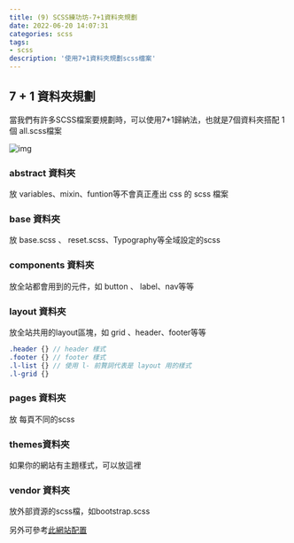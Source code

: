 ```yaml
---
title: (9) SCSS練功坊-7+1資料夾規劃
date: 2022-06-20 14:07:31
categories: scss
tags: 
- scss
description: '使用7+1資料夾規劃scss檔案'
---
```


## 7 + 1 資料夾規劃

當我們有許多SCSS檔案要規劃時，可以使用7+1歸納法，也就是7個資料夾搭配 1個 all.scss檔案

![img](https://miro.medium.com/max/1128/1*jmb4MvIeinaRy7etvwvhZw.png)

### abstract 資料夾
放 variables、mixin、funtion等不會真正產出 css 的 scss 檔案

### base 資料夾
放 base.scss 、 reset.scss、Typography等全域設定的scss

### components 資料夾
放全站都會用到的元件，如 button 、 label、nav等等

### layout 資料夾
放全站共用的layout區塊，如 grid 、header、footer等等

``` scss
.header {} // header 樣式
.footer {} // footer 樣式
.l-list {} // 使用 l- 前贅詞代表是 layout 用的樣式
.l-grid {} 
```

### pages 資料夾
放 每頁不同的scss

### themes資料夾
如果你的網站有主題樣式，可以放這裡

### vendor 資料夾
放外部資源的scss檔，如bootstrap.scss

另外可參考[此網站配置](https://gist.github.com/rveitch/84cea9650092119527bc)


